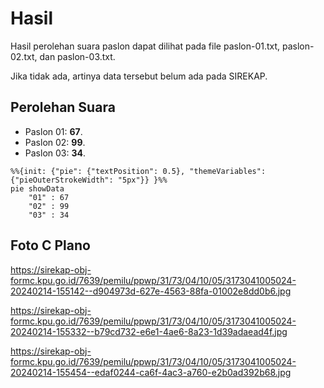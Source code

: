 # Hasil

Hasil perolehan suara paslon dapat dilihat pada file paslon-01.txt, paslon-02.txt, dan paslon-03.txt.

Jika tidak ada, artinya data tersebut belum ada pada SIREKAP.

## Perolehan Suara

 * Paslon 01: **67**.
 * Paslon 02: **99**.
 * Paslon 03: **34**.

```mermaid
%%{init: {"pie": {"textPosition": 0.5}, "themeVariables": {"pieOuterStrokeWidth": "5px"}} }%%
pie showData
    "01" : 67
    "02" : 99
    "03" : 34
```
## Foto C Plano

https://sirekap-obj-formc.kpu.go.id/7639/pemilu/ppwp/31/73/04/10/05/3173041005024-20240214-155142--d904973d-627e-4563-88fa-01002e8dd0b6.jpg

https://sirekap-obj-formc.kpu.go.id/7639/pemilu/ppwp/31/73/04/10/05/3173041005024-20240214-155332--b79cd732-e6e1-4ae6-8a23-1d39adaead4f.jpg

https://sirekap-obj-formc.kpu.go.id/7639/pemilu/ppwp/31/73/04/10/05/3173041005024-20240214-155454--edaf0244-ca6f-4ac3-a760-e2b0ad392b68.jpg
